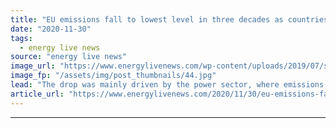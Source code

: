 ```yaml
---
title: "EU emissions fall to lowest level in three decades as countries ditch coal"
date: "2020-11-30"
tags: 
  - energy live news
source: "energy live news"
image_url: "https://www.energylivenews.com/wp-content/uploads/2019/07/shutterstock_133957013.jpg"
image_fp: "/assets/img/post_thumbnails/44.jpg"
lead: "The drop was mainly driven by the power sector, where emissions fell by almost 15%, primarily due to coal-fired power production being replaced by electricity from renewables and gas"
article_url: "https://www.energylivenews.com/2020/11/30/eu-emissions-fall-to-lowest-level-in-three-decades-as-countries-ditch-coal/"
---
```


---
